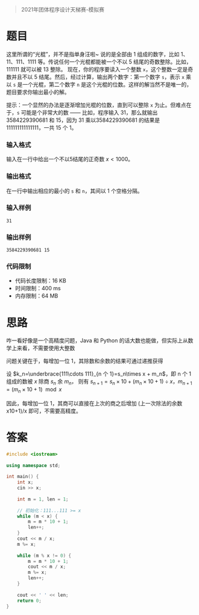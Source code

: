 > 2021年团体程序设计天梯赛-模拟赛

# 题目

这里所谓的“光棍”，并不是指单身汪啦~ 说的是全部由 1 组成的数字，比如 1、11、111、1111 等。传说任何一个光棍都能被一个不以 5 结尾的奇数整除。比如，111111 就可以被 13 整除。 现在，你的程序要读入一个整数 `x`，这个整数一定是奇数并且不以 5 结尾。然后，经过计算，输出两个数字：第一个数字 `s`，表示 `x` 乘以 `s` 是一个光棍，第二个数字 `n` 是这个光棍的位数。这样的解当然不是唯一的，题目要求你输出最小的解。

提示：一个显然的办法是逐渐增加光棍的位数，直到可以整除 `x` 为止。但难点在于，`s` 可能是个非常大的数 —— 比如，程序输入 31，那么就输出 3584229390681 和 15，因为 31 乘以3584229390681 的结果是 111111111111111，一共 15 个 1。

### 输入格式

输入在一行中给出一个不以5结尾的正奇数 $x<1000$。

### 输出格式

在一行中输出相应的最小的 `s` 和 `n`，其间以 1 个空格分隔。

### 输入样例

```in
31
```

### 输出样例

```out
3584229390681 15
```

### 代码限制

- 代码长度限制：16 KB
- 时间限制：400 ms
- 内存限制：64 MB

# 思路

咋一看好像是一个高精度问题，Java 和 Python 的话大数也能做，但实际上从数学上来看，不需要使用大整数

问题关键在于，每增加一位 1，其除数和余数的结果可通过递推获得

设 $k_n=\underbrace{111\cdots 111}_{n 个 1}=s_n\times x + m_n$，即 n 个 1 组成的数被 $x$ 除商 $s_n$ 余 $m_n$，
则有 $s_{n+1}=s_n\times 10+(m_n\times 10+1)\div x$，$m_{n+1}=(m_n\times 10 + 1)\mod x$

因此，每增加一位 1，其商可以直接在上次的商之后增加 (上一次除法的余数x10+1)/x 即可，不需要高精度。

# 答案

```c++
#include <iostream>
  
using namespace std;  
  
int main() {  
    int x;  
    cin >> x;  
  
    int m = 1, len = 1;  
  
    // 初始化：111...111 >= x  
    while (m < x) {  
        m = m * 10 + 1;  
        len++;  
    }  
    cout << m / x;  
    m %= x;  
  
    while (m % x != 0) {  
        m = m * 10 + 1;  
        cout << m / x;  
        m %= x;  
        len++;  
    }  
  
    cout << ' ' << len;  
    return 0;  
}
```